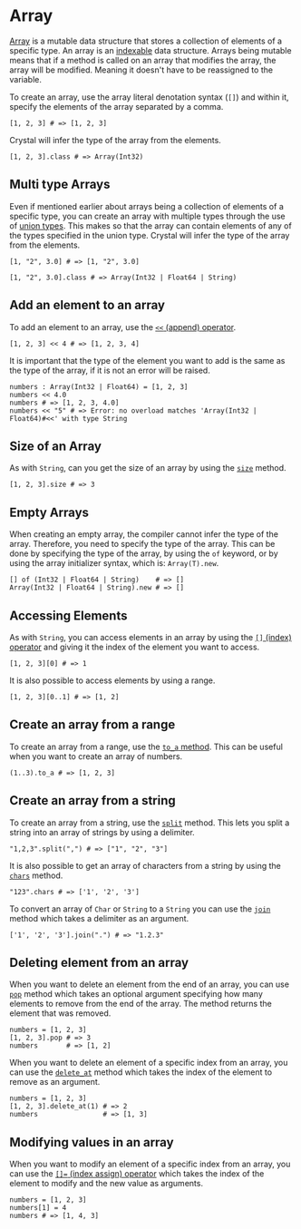 # Array

[Array][array] is a mutable data structure that stores a collection of elements of a specific type.
An array is an [indexable][indexable] data structure.
Arrays being mutable means that if a method is called on an array that modifies the array, the array will be modified.
Meaning it doesn't have to be reassigned to the variable.

To create an array, use the array literal denotation syntax (`[]`) and within it, specify the elements of the array separated by a comma.

```crystal
[1, 2, 3] # => [1, 2, 3]
```

Crystal will infer the type of the array from the elements.

```crystal
[1, 2, 3].class # => Array(Int32)
```

## Multi type Arrays

Even if mentioned earlier about arrays being a collection of elements of a specific type, you can create an array with multiple types through the use of [union types][union-types].
This makes so that the array can contain elements of any of the types specified in the union type.
Crystal will infer the type of the array from the elements.

```crystal
[1, "2", 3.0] # => [1, "2", 3.0]

[1, "2", 3.0].class # => Array(Int32 | Float64 | String)
```

## Add an element to an array

To add an element to an array, use the [`<<` (append) operator][append].

```crystal
[1, 2, 3] << 4 # => [1, 2, 3, 4]
```

It is important that the type of the element you want to add is the same as the type of the array, if it is not an error will be raised.

```crystal
numbers : Array(Int32 | Float64) = [1, 2, 3]
numbers << 4.0
numbers # => [1, 2, 3, 4.0]
numbers << "5" # => Error: no overload matches 'Array(Int32 | Float64)#<<' with type String
```

## Size of an Array

As with `String`, can you get the size of an array by using the [`size`][size] method.

```crystal
[1, 2, 3].size # => 3
```

## Empty Arrays

When creating an empty array, the compiler cannot infer the type of the array.
Therefore, you need to specify the type of the array.
This can be done by specifying the type of the array, by using the `of` keyword, or by using the array initializer syntax, which is: `Array(T).new`.

```crystal
[] of (Int32 | Float64 | String)    # => []
Array(Int32 | Float64 | String).new # => []
```

## Accessing Elements

As with `String`, you can access elements in an array by using the [`[]` (index) operator][index] and giving it the index of the element you want to access.

```crystal
[1, 2, 3][0] # => 1
```

It is also possible to access elements by using a range.

```crystal
[1, 2, 3][0..1] # => [1, 2]
```

## Create an array from a range

To create an array from a range, use the [`to_a` method][to_a].
This can be useful when you want to create an array of numbers.

```crystal
(1..3).to_a # => [1, 2, 3]
```

## Create an array from a string

To create an array from a string, use the [`split`][split] method.
This lets you split a string into an array of strings by using a delimiter.

```crystal
"1,2,3".split(",") # => ["1", "2", "3"]
```

It is also possible to get an array of characters from a string by using the [`chars`][chars] method.

```crystal
"123".chars # => ['1', '2', '3']
```

To convert an array of `Char` or `String` to a `String` you can use the [`join`][join] method which takes a delimiter as an argument.

```crystal
['1', '2', '3'].join(".") # => "1.2.3"
```

## Deleting element from an array

When you want to delete an element from the end of an array, you can use [`pop`][pop] method which takes an optional argument specifying how many elements to remove from the end of the array.
The method returns the element that was removed.

```crystal
numbers = [1, 2, 3]
[1, 2, 3].pop # => 3
numbers       # => [1, 2]
```

When you want to delete an element of a specific index from an array, you can use the [`delete_at`][delete_at] method which takes the index of the element to remove as an argument.

```crystal
numbers = [1, 2, 3]
[1, 2, 3].delete_at(1) # => 2
numbers                # => [1, 3]
```

## Modifying values in an array

When you want to modify an element of a specific index from an array, you can use the [`[]=` (index assign) operator][index-assign] which takes the index of the element to modify and the new value as arguments.

```crystal
numbers = [1, 2, 3]
numbers[1] = 4
numbers # => [1, 4, 3]
```

[array]: https://crystal-lang.org/reference/syntax_and_semantics/literals/array.html
[pop]: https://crystal-lang.org/api/Array.html#pop%3AT-instance-method
[index]: https://crystal-lang.org/api/Indexable.html#%5B%5D%28index%3AInt%29-instance-method
[split]: https://crystal-lang.org/api/String.html#split%28separator%3AString%2Climit%3Dnil%2C%2A%2Cremove_empty%3Dfalse%29%3AArray%28String%29-instance-method
[indexable]: https://crystal-lang.org/api/Indexable.html
[union-types]: https://crystal-lang.org/reference/syntax_and_semantics/union_types.html
[append]: https://crystal-lang.org/api/Array.html#%3C%3C%28value%3AT%29%3Aself-instance-method
[size]: https://crystal-lang.org/api/Array.html#size%3AInt32-instance-method
[to_a]: https://crystal-lang.org/api/Enumerable.html#to_a-instance-method
[chars]: https://crystal-lang.org/api/String.html#chars%3AArray%28Char%29-instance-method
[join]: https://crystal-lang.org/api/Indexable.html#join%28separator%3AString%7CChar%7CNumber%3D%22%22%29%3AString-instance-method
[index-assign]: https://crystal-lang.org/api/Indexable/Mutable.html#%5B%5D%3D%28index%3AInt%2Cvalue%3AT%29%3AT-instance-method
[delete_at]: https://crystal-lang.org/api/Array.html#delete_at%28index%3AInt%29%3AT-instance-method
